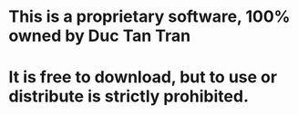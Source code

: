 # This is a proprietary software, 100% owned by Duc Tan Tran
# It is free to download, but to use or distribute is strictly prohibited.

